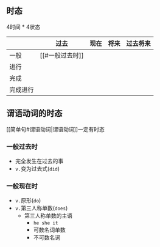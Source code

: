 ## 时态
4时间 * 4状态

|      | 过去         | 现在  | 将来  | 过去将来 |
| ---- | ---------- | --- | --- | ---- |
| 一般   | [[#一般过去时]] |     |     |      |
| 进行   |            |     |     |      |
| 完成   |            |     |     |      |
| 完成进行 |            |     |     |      |


## 谓语动词的时态
[[简单句#谓语动词|谓语动词]]一定有时态

### 一般过去时
- 完全发生在过去的事
- `v.`变为过去式(`did`)

### 一般现在时
- `v.`原形(`do`)
- `v.`第三人称单数(`does`)
	- 第三人称单数的主语
		- `he she it`
		- 可数名词单数
		- 不可数名词